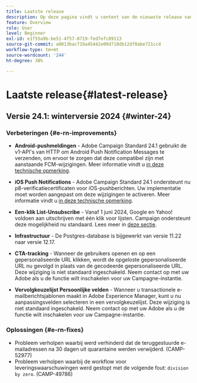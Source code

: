 ```yaml
---
title: Laatste release
description: Op deze pagina vindt u content van de nieuwste release van Campaign Standard
feature: Overview
role: User
level: Beginner
exl-id: e1f55a9b-be51-4f57-8719-fed7efc89113
source-git-commit: a8013bac719a45442e09d710db12df0abe721cc4
workflow-type: tm+mt
source-wordcount: '244'
ht-degree: 38%

---
```



# Laatste release{#latest-release}

<!--
![Control Panel](assets/do-not-localize/cp-icon.png) **New Control Panel release**. [Learn more](https://experienceleague.adobe.com/docs/control-panel/using/release-notes.html){target="_blank"}.-->

## Versie 24.1: winterversie 2024 {#winter-24}

### Verbeteringen {#e-rn-improvements}

* **Android-pushmeldingen** - Adobe Campaign Standard 24.1 gebruikt de v1-API&#39;s van HTTP om Android Push Notification Messages te verzenden, om ervoor te zorgen dat deze compatibel zijn met aanstaande FCM-wijzigingen. Meer informatie vindt u [in deze technische opmerking](../../administration/using/push-technote.md).

* **iOS Push Notifications** - Adobe Campaign Standard 24.1 ondersteunt nu p8-verificatiecertificaten voor iOS-pushberichten. Uw implementatie moet worden aangepast om deze wijzigingen te activeren. Meer informatie vindt u [in deze technische opmerking](../../administration/using/push-technote.md).

* **Een-klik List-Unsubscribe** - Vanaf 1 juni 2024, Google en Yahoo! voldoen aan uitschrijven met één klik voor lijsten. Campaign ondersteunt deze mogelijkheid nu standaard. Lees meer in [deze sectie](../../administration/using/configuring-email-channel.md#list-of-email-smtp-parameters).

* **Infrastructuur** - De Postgres-database is bijgewerkt van versie 11.22 naar versie 12.17.

* **CTA-tracking** - Wanneer de gebruikers openen en op een gepersonaliseerde URL klikken, wordt de opgeloste gepersonaliseerde URL nu gevolgd in plaats van de gecodeerde gepersonaliseerde URL. Deze wijziging is niet standaard ingeschakeld. Neem contact op met uw Adobe als u de functie wilt inschakelen voor uw Campagne-instantie.

* **Vervolgkeuzelijst Persoonlijke velden** - Wanneer u transactionele e-mailberichtsjablonen maakt in Adobe Experience Manager, kunt u nu aanpassingsvelden selecteren in een vervolgkeuzelijst. Deze wijziging is niet standaard ingeschakeld. Neem contact op met uw Adobe als u de functie wilt inschakelen voor uw Campagne-instantie.

### Oplossingen {#e-rn-fixes}

* Probleem verholpen waarbij werd verhinderd dat de teruggestuurde e-mailadressen na 30 dagen uit quarantaine werden verwijderd. (CAMP-52977)
* Probleem verholpen waarbij de workflow voor leveringswaarschuwingen werd gestopt met de volgende fout: `division by zero`. (CAMP-49786)

